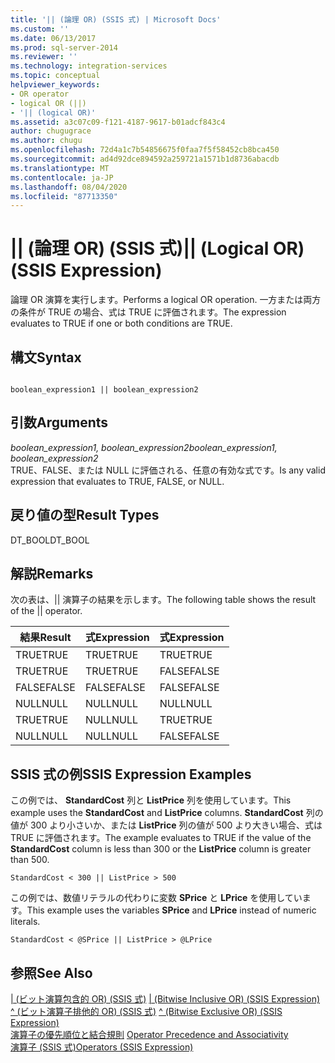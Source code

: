 ```yaml
---
title: '|| (論理 OR) (SSIS 式) | Microsoft Docs'
ms.custom: ''
ms.date: 06/13/2017
ms.prod: sql-server-2014
ms.reviewer: ''
ms.technology: integration-services
ms.topic: conceptual
helpviewer_keywords:
- OR operator
- logical OR (||)
- '|| (logical OR)'
ms.assetid: a3c07c09-f121-4187-9617-b01adcf843c4
author: chugugrace
ms.author: chugu
ms.openlocfilehash: 72d4a1c7b54856675f0faa7f5f58452cb8bca450
ms.sourcegitcommit: ad4d92dce894592a259721a1571b1d8736abacdb
ms.translationtype: MT
ms.contentlocale: ja-JP
ms.lasthandoff: 08/04/2020
ms.locfileid: "87713350"
---
```

# <a name="-logical-or-ssis-expression"></a><span data-ttu-id="dc3d2-102">|| (論理 OR) (SSIS 式)</span><span class="sxs-lookup"><span data-stu-id="dc3d2-102">|| (Logical OR) (SSIS Expression)</span></span>
  <span data-ttu-id="dc3d2-103">論理 OR 演算を実行します。</span><span class="sxs-lookup"><span data-stu-id="dc3d2-103">Performs a logical OR operation.</span></span> <span data-ttu-id="dc3d2-104">一方または両方の条件が TRUE の場合、式は TRUE に評価されます。</span><span class="sxs-lookup"><span data-stu-id="dc3d2-104">The expression evaluates to TRUE if one or both conditions are TRUE.</span></span>  
  
## <a name="syntax"></a><span data-ttu-id="dc3d2-105">構文</span><span class="sxs-lookup"><span data-stu-id="dc3d2-105">Syntax</span></span>  
  
```  
  
boolean_expression1 || boolean_expression2  
```  
  
## <a name="arguments"></a><span data-ttu-id="dc3d2-106">引数</span><span class="sxs-lookup"><span data-stu-id="dc3d2-106">Arguments</span></span>  
 <span data-ttu-id="dc3d2-107">*boolean_expression1, boolean_expression2*</span><span class="sxs-lookup"><span data-stu-id="dc3d2-107">*boolean_expression1, boolean_expression2*</span></span>  
 <span data-ttu-id="dc3d2-108">TRUE、FALSE、または NULL に評価される、任意の有効な式です。</span><span class="sxs-lookup"><span data-stu-id="dc3d2-108">Is any valid expression that evaluates to TRUE, FALSE, or NULL.</span></span>  
  
## <a name="result-types"></a><span data-ttu-id="dc3d2-109">戻り値の型</span><span class="sxs-lookup"><span data-stu-id="dc3d2-109">Result Types</span></span>  
 <span data-ttu-id="dc3d2-110">DT_BOOL</span><span class="sxs-lookup"><span data-stu-id="dc3d2-110">DT_BOOL</span></span>  
  
## <a name="remarks"></a><span data-ttu-id="dc3d2-111">解説</span><span class="sxs-lookup"><span data-stu-id="dc3d2-111">Remarks</span></span>  
 <span data-ttu-id="dc3d2-112">次の表は、|| 演算子の結果を示します。</span><span class="sxs-lookup"><span data-stu-id="dc3d2-112">The following table shows the result of the || operator.</span></span>  
  
|<span data-ttu-id="dc3d2-113">結果</span><span class="sxs-lookup"><span data-stu-id="dc3d2-113">Result</span></span>|<span data-ttu-id="dc3d2-114">式</span><span class="sxs-lookup"><span data-stu-id="dc3d2-114">Expression</span></span>|<span data-ttu-id="dc3d2-115">式</span><span class="sxs-lookup"><span data-stu-id="dc3d2-115">Expression</span></span>|  
|------------|----------------|----------------|  
|<span data-ttu-id="dc3d2-116">TRUE</span><span class="sxs-lookup"><span data-stu-id="dc3d2-116">TRUE</span></span>|<span data-ttu-id="dc3d2-117">TRUE</span><span class="sxs-lookup"><span data-stu-id="dc3d2-117">TRUE</span></span>|<span data-ttu-id="dc3d2-118">TRUE</span><span class="sxs-lookup"><span data-stu-id="dc3d2-118">TRUE</span></span>|  
|<span data-ttu-id="dc3d2-119">TRUE</span><span class="sxs-lookup"><span data-stu-id="dc3d2-119">TRUE</span></span>|<span data-ttu-id="dc3d2-120">TRUE</span><span class="sxs-lookup"><span data-stu-id="dc3d2-120">TRUE</span></span>|<span data-ttu-id="dc3d2-121">FALSE</span><span class="sxs-lookup"><span data-stu-id="dc3d2-121">FALSE</span></span>|  
|<span data-ttu-id="dc3d2-122">FALSE</span><span class="sxs-lookup"><span data-stu-id="dc3d2-122">FALSE</span></span>|<span data-ttu-id="dc3d2-123">FALSE</span><span class="sxs-lookup"><span data-stu-id="dc3d2-123">FALSE</span></span>|<span data-ttu-id="dc3d2-124">FALSE</span><span class="sxs-lookup"><span data-stu-id="dc3d2-124">FALSE</span></span>|  
|<span data-ttu-id="dc3d2-125">NULL</span><span class="sxs-lookup"><span data-stu-id="dc3d2-125">NULL</span></span>|<span data-ttu-id="dc3d2-126">NULL</span><span class="sxs-lookup"><span data-stu-id="dc3d2-126">NULL</span></span>|<span data-ttu-id="dc3d2-127">NULL</span><span class="sxs-lookup"><span data-stu-id="dc3d2-127">NULL</span></span>|  
|<span data-ttu-id="dc3d2-128">TRUE</span><span class="sxs-lookup"><span data-stu-id="dc3d2-128">TRUE</span></span>|<span data-ttu-id="dc3d2-129">NULL</span><span class="sxs-lookup"><span data-stu-id="dc3d2-129">NULL</span></span>|<span data-ttu-id="dc3d2-130">TRUE</span><span class="sxs-lookup"><span data-stu-id="dc3d2-130">TRUE</span></span>|  
|<span data-ttu-id="dc3d2-131">NULL</span><span class="sxs-lookup"><span data-stu-id="dc3d2-131">NULL</span></span>|<span data-ttu-id="dc3d2-132">NULL</span><span class="sxs-lookup"><span data-stu-id="dc3d2-132">NULL</span></span>|<span data-ttu-id="dc3d2-133">FALSE</span><span class="sxs-lookup"><span data-stu-id="dc3d2-133">FALSE</span></span>|  
  
## <a name="ssis-expression-examples"></a><span data-ttu-id="dc3d2-134">SSIS 式の例</span><span class="sxs-lookup"><span data-stu-id="dc3d2-134">SSIS Expression Examples</span></span>  
 <span data-ttu-id="dc3d2-135">この例では、 **StandardCost** 列と **ListPrice** 列を使用しています。</span><span class="sxs-lookup"><span data-stu-id="dc3d2-135">This example uses the **StandardCost** and **ListPrice** columns.</span></span> <span data-ttu-id="dc3d2-136">**StandardCost** 列の値が 300 より小さいか、または **ListPrice** 列の値が 500 より大きい場合、式は TRUE に評価されます。</span><span class="sxs-lookup"><span data-stu-id="dc3d2-136">The example evaluates to TRUE if the value of the **StandardCost** column is less than 300 or the **ListPrice** column is greater than 500.</span></span>  
  
```  
StandardCost < 300 || ListPrice > 500  
```  
  
 <span data-ttu-id="dc3d2-137">この例では、数値リテラルの代わりに変数 **SPrice** と **LPrice** を使用しています。</span><span class="sxs-lookup"><span data-stu-id="dc3d2-137">This example uses the variables **SPrice** and **LPrice** instead of numeric literals.</span></span>  
  
```  
StandardCost < @SPrice || ListPrice > @LPrice  
```  
  
## <a name="see-also"></a><span data-ttu-id="dc3d2-138">参照</span><span class="sxs-lookup"><span data-stu-id="dc3d2-138">See Also</span></span>  
 <span data-ttu-id="dc3d2-139">[&#124; &#40;ビット演算包含的 OR&#41; &#40;SSIS 式&#41;](bitwise-inclusive-or-ssis-expression.md) </span><span class="sxs-lookup"><span data-stu-id="dc3d2-139">[&#124; &#40;Bitwise Inclusive OR&#41; &#40;SSIS Expression&#41;](bitwise-inclusive-or-ssis-expression.md) </span></span>  
 <span data-ttu-id="dc3d2-140">[^ &#40;ビット演算子排他的 OR&#41; &#40;SSIS 式&#41;](bitwise-exclusive-or-ssis-expression.md) </span><span class="sxs-lookup"><span data-stu-id="dc3d2-140">[^ &#40;Bitwise Exclusive OR&#41; &#40;SSIS Expression&#41;](bitwise-exclusive-or-ssis-expression.md) </span></span>  
 <span data-ttu-id="dc3d2-141">[演算子の優先順位と結合規則](operator-precedence-and-associativity.md) </span><span class="sxs-lookup"><span data-stu-id="dc3d2-141">[Operator Precedence and Associativity](operator-precedence-and-associativity.md) </span></span>  
 [<span data-ttu-id="dc3d2-142">演算子 &#40;SSIS 式&#41;</span><span class="sxs-lookup"><span data-stu-id="dc3d2-142">Operators &#40;SSIS Expression&#41;</span></span>](operators-ssis-expression.md)  
  
  
